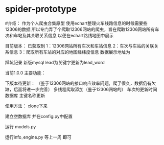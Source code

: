 # spider-prototype
#介绍：
作为个人爬虫合集原型
使用echart整理火车线路信息的时候需要些12306的数据
所以专门弄了个爬取12306网站的爬虫，旨在爬取12306网站所有车次和车站及其关联关系信息
以便在echart路线地图中展示


目前版本：
已获取到
1：12306网站所有车次和车站信息
2：车次与车站的关联关系信息
3：爬取所有车站的对应的地图经纬度信息 数据展示地址为



踩坑记录
新版mysql lead为关键字更新为lead_word



当前1.0.0
主要功能：



下版本待更新：
（鉴于12306网站的接口响应效率问题，爬了很久，数据仍有欠缺，后面将进一步完善）
多线程爬取添加（鉴于12306网站的）
车次的更新时间
数据库 主键名称更新

使用方法：
clone下来

建立空数据库 并在config.py中配置

运行 models.py

运行info_engine.py
等上一周
即可
